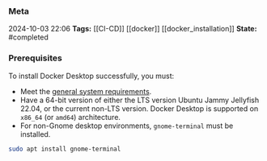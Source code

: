 ### Meta
2024-10-03 22:06
**Tags:** [[CI-CD]] [[docker]] [[docker_installation]]
**State:** #completed 

### Prerequisites
To install Docker Desktop successfully, you must:
- Meet the [general system requirements](https://docs.docker.com/desktop/install/linux/#general-system-requirements).
- Have a 64-bit version of either the LTS version Ubuntu Jammy Jellyfish 22.04, or the current non-LTS version. Docker Desktop is supported on `x86_64` (or `amd64`) architecture.
- For non-Gnome desktop environments, `gnome-terminal` must be installed.

```BASH title:script.sh
sudo apt install gnome-terminal
```